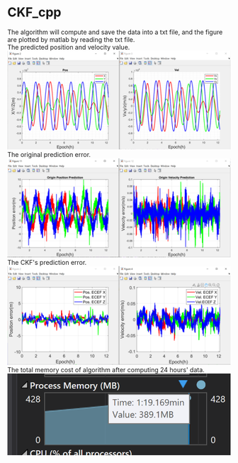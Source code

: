 # CKF_cpp
The algorithm will compute and save the data into a txt file, and the figure are plotted by matlab by reading the txt file.<br>
The predicted position and velocity value.<br>
![img](https://github.com/Flanker-E/repository_photo-gif/blob/main/CKF_pv.png)<br>
The original prediction error.<br>
![img](https://github.com/Flanker-E/repository_photo-gif/blob/main/CKF_orig_pv_err.png)<br>
The CKF's prediction error.<br>
![img](https://github.com/Flanker-E/repository_photo-gif/blob/main/CKF_pv_err.png)<br>
The total memory cost of algorithm after computing 24 hours' data.<br>
![img](https://github.com/Flanker-E/repository_photo-gif/blob/main/CKF_memory.png)<br>
